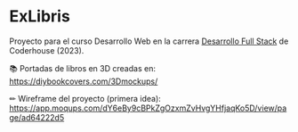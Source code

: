 # ExLibris
Proyecto para el curso Desarrollo Web en la carrera <a href="https://www.coderhouse.com/online/carrera-online-desarrollo-fullstack" target="_blank">Desarrollo Full Stack</a> de Coderhouse (2023).

📚 Portadas de libros en 3D creadas en: https://diybookcovers.com/3Dmockups/

✏ Wireframe del proyecto (primera idea): https://app.moqups.com/dY6eBy9cBPkZgOzxmZvHvgYHfjaqKo5D/view/page/ad64222d5
